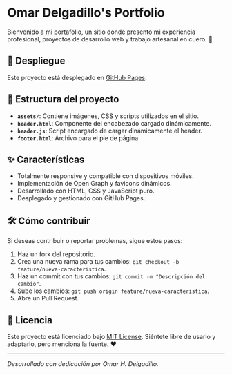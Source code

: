 # Omar Delgadillo's Portfolio

Bienvenido a mi portafolio, un sitio donde presento mi experiencia profesional, proyectos de desarrollo web y trabajo artesanal en cuero. 🌟

## 🚀 Despliegue
Este proyecto está desplegado en [GitHub Pages](https://odelgadillo.github.io/).

## 📂 Estructura del proyecto
- **`assets/`**: Contiene imágenes, CSS y scripts utilizados en el sitio.
- **`header.html`**: Componente del encabezado cargado dinámicamente.
- **`header.js`**: Script encargado de cargar dinámicamente el header.
- **`footer.html`**: Archivo para el pie de página.

## ✨ Características
- Totalmente responsive y compatible con dispositivos móviles.
- Implementación de Open Graph y favicons dinámicos.
- Desarrollado con HTML, CSS y JavaScript puro.
- Desplegado y gestionado con GitHub Pages.

## 🛠️ Cómo contribuir
Si deseas contribuir o reportar problemas, sigue estos pasos:
1. Haz un fork del repositorio.
2. Crea una nueva rama para tus cambios: `git checkout -b feature/nueva-caracteristica`.
3. Haz un commit con tus cambios: `git commit -m "Descripción del cambio"`.
4. Sube los cambios: `git push origin feature/nueva-caracteristica`.
5. Abre un Pull Request.

## 📜 Licencia
Este proyecto está licenciado bajo [MIT License](LICENSE). Siéntete libre de usarlo y adaptarlo, pero menciona la fuente. ❤️

---

_Desarrollado con dedicación por Omar H. Delgadillo._
